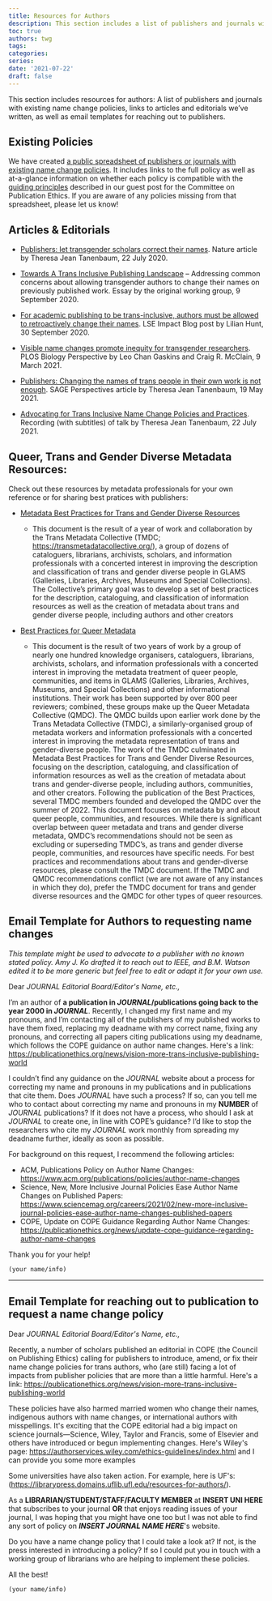 ```yaml
---
title: Resources for Authors
description: This section includes a list of publishers and journals with existing name change policies, links to articles and editorials we’ve written, as well as email templates for reaching out to publishers.
toc: true
authors: twg
tags:
categories:
series:
date: '2021-07-22'
draft: false
---
```


This section includes resources for authors: A list of publishers and journals with existing name change policies, links to articles and editorials we’ve written, as well as email templates for reaching out to publishers.

<!--more-->

## Existing Policies

We have created [a public spreadsheet of publishers or journals with existing name change policies](https://t.co/RW550fAaQ8). It includes links to the full policy as well as at-a-glance information on whether each policy is compatible with the [guiding principles](/resources/principles/) described in our guest post for the Committee on Publication Ethics.
If you are aware of any policies missing from that spreadsheet, please let us know!

## Articles & Editorials

- [Publishers: let transgender scholars correct their names](https://www.nature.com/articles/d41586-020-02145-3). Nature article by Theresa Jean Tanenbaum, 22 July 2020.

- [Towards A Trans Inclusive Publishing Landscape](https://medium.com/the-name-change-policy-working-group/towards-a-trans-inclusive-publishing-landscape-893339b9868d) – Addressing common concerns about allowing transgender authors to change their names on previously published work. Essay by the original working group, 9 September 2020.

- [For academic publishing to be trans-inclusive, authors must be allowed to retroactively change their names](https://blogs.lse.ac.uk/impactofsocialsciences/2020/09/30/for-academic-publishing-to-be-trans-inclusive-authors-must-be-allowed-to-retroactively-change-their-names/). LSE Impact Blog post by Lilian Hunt, 30 September 2020.

- [Visible name changes promote inequity for transgender researchers](https://journals.plos.org/plosbiology/article?id=10.1371/journal.pbio.3001104). PLOS Biology Perspective by Leo Chan Gaskins and Craig R. McClain, 9 March 2021.

- [Publishers: Changing the names of trans people in their own work is not enough](https://perspectivesblog.sagepub.com/blog/author-services/publishers-changing-the-names-of-trans-people-in-their-own-work-is-not-enough). SAGE Perspectives article by Theresa Jean Tanenbaum, 19 May 2021.

- [Advocating for Trans Inclusive Name Change Policies and Practices](https://www.youtube.com/watch?v=eGR8TQpNj14). Recording (with subtitles) of talk by Theresa Jean Tanenbaum, 22 July 2021.

## Queer, Trans and Gender Diverse Metadata Resources:

Check out these resources by metadata professionals for your own reference or for sharing best pratices with publishers:

- [Metadata Best Practices for Trans and Gender Diverse Resources](https://zenodo.org/doi/10.5281/zenodo.10076876)
    - This document is the result of a year of work and collaboration by the Trans Metadata Collective (TMDC; https://transmetadatacollective.org/), a group of dozens of cataloguers, librarians, archivists, scholars, and information professionals with a concerted interest in improving the description and classification of trans and gender diverse people in GLAMS (Galleries, Libraries, Archives, Museums and Special Collections). The Collective’s primary goal was to develop a set of best practices for the description, cataloguing, and classification of information resources as well as the creation of metadata about trans and gender diverse people, including authors and other creators

- [Best Practices for Queer Metadata](https://zenodo.org/doi/10.5281/zenodo.12580530)
    - This document is the result of two years of work by a group of nearly one hundred knowledge organisers, cataloguers, librarians, archivists, scholars, and information professionals with a concerted interest in improving the metadata treatment of queer people, communities, and items in GLAMS (Galleries, Libraries, Archives, Museums, and Special Collections) and other informational institutions. Their work has been supported by over 800 peer reviewers; combined, these groups make up the Queer Metadata Collective (QMDC). 
The QMDC builds upon earlier work done by the Trans Metadata Collective (TMDC), a similarly-organised group of metadata workers and information professionals with a concerted interest in improving the metadata representation of trans and gender-diverse people. The work of the TMDC culminated in Metadata Best Practices for Trans and Gender Diverse Resources, focusing on the description, cataloguing, and classification of information resources as well as the creation of metadata about trans and gender-diverse people, including authors, communities, and other creators. Following the publication of the Best Practices, several TMDC members founded and developed the QMDC over the summer of 2022. 
This document focuses on metadata by and about queer people, communities, and resources. While there is significant overlap between queer metadata and trans and gender diverse metadata, QMDC’s recommendations should not be seen as excluding or superseding TMDC’s, as trans and gender diverse people, communities, and resources have specific needs. For best practices and recommendations about trans and gender-diverse resources, please consult the TMDC document. If the TMDC and QMDC recommendations conflict (we are not aware of any instances in which they do), prefer the TMDC document for trans and gender diverse resources and the QMDC for other types of queer resources.


## Email Template for Authors to requesting name changes

*This template might be used to advocate to a publisher with no known stated policy. Amy J. Ko drafted it to reach out to IEEE, and B.M. Watson edited it to be more generic but feel free to edit or adapt it for your own use.*



Dear *JOURNAL Editorial Board/Editor's Name, etc.,*


I’m an author of **a publication in *JOURNAL*/publications going back to the year 2000 in *JOURNAL***. Recently, I changed my first name and my pronouns, and I’m contacting all of the publishers of my published works to have them fixed, replacing my deadname with my correct name, fixing any pronouns, and correcting all papers citing publications using my deadname, which follows the COPE guidance on author name changes. Here's a link: https://publicationethics.org/news/vision-more-trans-inclusive-publishing-world 



I couldn’t find any guidance on the *JOURNAL* website about a process for correcting my name and pronouns in my publications and in publications that cite them. Does *JOURNAL* have such a process? If so, can you tell me who to contact about correcting my name and pronouns in my **NUMBER** of *JOURNAL* publications? If it does not have a process, who should I ask at *JOURNAL* to create one, in line with COPE’s guidance? I’d like to stop the researchers who cite my *JOURNAL* work monthly from spreading my deadname further, ideally as soon as possible.



For background on this request, I recommend the following articles:
- ACM, Publications Policy on Author Name Changes: https://www.acm.org/publications/policies/author-name-changes
- Science, New, More Inclusive Journal Policies Ease Author Name Changes on Published Papers: https://www.sciencemag.org/careers/2021/02/new-more-inclusive-journal-policies-ease-author-name-changes-published-papers
- COPE, Update on COPE Guidance Regarding Author Name Changes: https://publicationethics.org/news/update-cope-guidance-regarding-author-name-changes



Thank you for your help!

    (your name/info)

---

## Email Template for reaching out to publication to request a name change policy

Dear *JOURNAL Editorial Board/Editor's Name, etc.,*



Recently, a number of scholars published an editorial in COPE (the Council on Publishing Ethics) calling for publishers to introduce, amend, or fix their name change policies for trans authors, who (are still) facing a lot of impacts from publisher policies that are more than a little harmful. Here's a link: https://publicationethics.org/news/vision-more-trans-inclusive-publishing-world 


These policies have also harmed married women who change their names, indigenous authors with name changes, or international authors with misspellings. It's exciting that the COPE editorial had a big impact on science journals—Science, Wiley, Taylor and Francis, some of Elsevier and others have introduced or begun implementing changes. Here's Wiley's page: https://authorservices.wiley.com/ethics-guidelines/index.html and I can provide you some more examples



Some universities have also taken action. For example, here is UF's: (https://librarypress.domains.uflib.ufl.edu/resources-for-authors/). 



As a **LIBRARIAN/STUDENT/STAFF/FACULTY MEMBER** at **INSERT UNI HERE** that subscribes to your journal **OR** that enjoys reading issues of your journal, I was hoping that you might have one too but I was not able to find any sort of policy on ***INSERT JOURNAL NAME HERE***'s website.



Do you have a name change policy that I could take a look at? If not, is the press interested in introducing a policy? If so I could put you in touch with a working group of librarians who are helping to implement these policies. 



All the best!

    (your name/info)  

